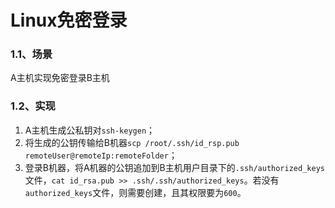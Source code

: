 # Linux免密登录

### 1.1、场景

A主机实现免密登录B主机

### 1.2、实现

1. A主机生成公私钥对`ssh-keygen`；
2. 将生成的公钥传输给B机器`scp /root/.ssh/id_rsp.pub remoteUser@remoteIp:remoteFolder`；
3. 登录B机器，将A机器的公钥追加到B主机用户目录下的`.ssh/authorized_keys`文件，`cat id_rsa.pub >> .ssh/.ssh/authorized_keys`。若没有`authorized_keys`文件，则需要创建，且其权限要为`600`。

